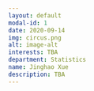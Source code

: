 ```yaml
---
layout: default
modal-id: 1
date: 2020-09-14
img: circus.png
alt: image-alt
interests: TBA
department: Statistics
name: Jinghao Xue
description: TBA
---
```

